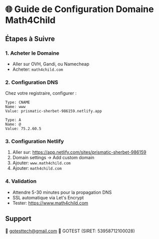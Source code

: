 # 🌐 Guide de Configuration Domaine Math4Child

## Étapes à Suivre

### 1. Acheter le Domaine
- Aller sur OVH, Gandi, ou Namecheap
- Acheter: `math4child.com`

### 2. Configuration DNS
Chez votre registraire, configurer :
```
Type: CNAME
Name: www
Value: prismatic-sherbet-986159.netlify.app

Type: A
Name: @
Value: 75.2.60.5
```

### 3. Configuration Netlify
1. Aller sur: https://app.netlify.com/sites/prismatic-sherbet-986159
2. Domain settings → Add custom domain
3. Ajouter: `www.math4child.com`
4. Ajouter: `math4child.com`

### 4. Validation
- Attendre 5-30 minutes pour la propagation DNS
- SSL automatique via Let's Encrypt
- Tester: https://www.math4child.com

## Support
📧 gotesttech@gmail.com
🏢 GOTEST (SIRET: 53958712100028)
